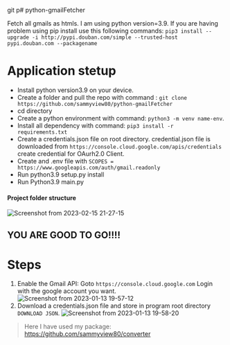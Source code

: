 git p# python-gmailFetcher

Fetch all gmails as htmls.
I am using python version=3.9.
If you are having problem using pip install use this following commands: `pip3 install --upgrade -i http://pypi.douban.com/simple --trusted-host pypi.douban.com --packagename`

# Application stetup

- Install python version3.9 on your device.
- Create a folder and pull the repo with command : `git clone https://github.com/sammyview80/python-gmailFetcher`
- cd directory
- Create a python environment with command: `python3 -m venv name-env`.
- Install all dependency with command: `pip3 install -r requirements.txt`
- Create a credentials.json file on root directory. credential.json file is downloaded from `https://console.cloud.google.com/apis/credentials` create credential for OAurh2.0 Client.
- Create and .env file with `SCOPES = https://www.googleapis.com/auth/gmail.readonly`
- Run python3.9 setup.py install
- Run Python3.9 main.py

#### Project folder structure

![Screenshot from 2023-02-15 21-27-15](https://user-images.githubusercontent.com/52382079/219076848-171c0e67-7653-4b31-a566-723923a7029c.png)

## YOU ARE GOOD TO GO!!!!

# Steps

1. Enable the Gmail API: Goto `https://console.cloud.google.com` Login with the google account you want.
   ![Screenshot from 2023-01-13 19-57-12](https://user-images.githubusercontent.com/52382079/212339833-581a8b1f-3876-4576-b076-dc5b9370964c.png)
2. Download a credentials.json file and store in program root directory `DOWNLOAD JSON`.
   ![Screenshot from 2023-01-13 19-58-20](https://user-images.githubusercontent.com/52382079/212340007-399e80ad-55d5-4851-acf2-9a2513aade78.png)

> Here I have used my package: https://github.com/sammyview80/converter
